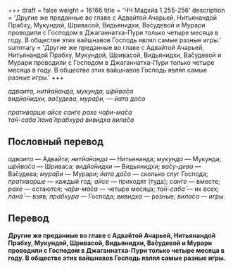 +++
draft = false
weight = 16166
title = 'ЧЧ Мадхйа 1.255-256'
description = 'Другие же преданные во главе с Адвайтой Ачарьей, Нитьянандой Прабху, Мукундой, Шривасой, Видьянидхи, Ва̄судевой и Мурари проводили с Господом в Джаганнатха-Пури только четыре месяца в году. В обществе этих вайшнавов Господь являл самые разные игры.'
summary = 'Другие же преданные во главе с Адвайтой Ачарьей, Нитьянандой Прабху, Мукундой, Шривасой, Видьянидхи, Ва̄судевой и Мурари проводили с Господом в Джаганнатха-Пури только четыре месяца в году. В обществе этих вайшнавов Господь являл самые разные игры.'
+++

_адваита, нитйа̄нанда, мукунда, ш́рӣва̄са  
видйа̄нидхи, ва̄судева, мура̄ри, — йата да̄са_

_пративарше а̄исе сан̇ге рахе ча̄ри-ма̄са  
та̄н̇-саба̄ лан̃а̄ прабхура вивидха вила̄са_

## Пословный перевод

_адваита_ — Адвайта; _нитйа̄нанда_ — Нитьянанда; _мукунда_ — Мукунда; _ш́рӣва̄са_ — Шриваса; _видйа̄нидхи_ — Видьянидхи; _ва̄су_\-_дева_ — Ва̄судева; _мура̄ри_ — Мурари; _йата_ _да̄са_ — сколько слуг Господа; _пративарше_ — каждый год; _а̄исе_ — приходят (туда); _сан̇ге_ — вместе; _рахе_ — остаются; _ча̄ри_\-_ма̄са_ — четыре месяца; _та̄н̇_\-_саба̄_ — их всех; _лан̃а̄_ — взяв; _прабхура_ — Господа; _вивидха_ — разные; _вила̄са_ — игры.

## Перевод

**Другие же преданные во главе с Адвайтой Ачарьей, Нитьянандой Прабху, Мукундой, Шривасой, Видьянидхи, Ва̄судевой и Мурари проводили с Господом в Джаганнатха-Пури только четыре месяца в году. В обществе этих вайшнавов Господь являл самые разные игры.**
